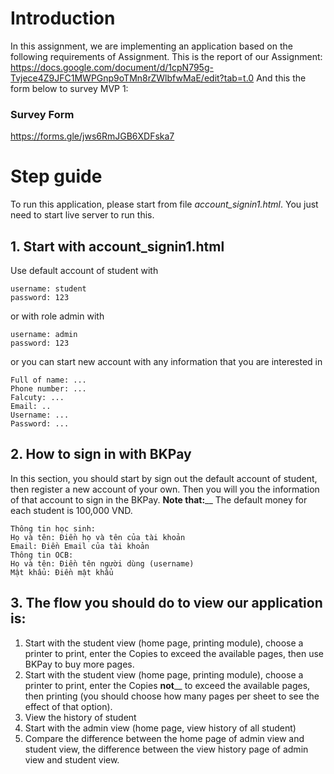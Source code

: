 # Introduction
In this assignment, we are implementing an application based on the following requirements of Assignment.
This is the report of our Assignment: https://docs.google.com/document/d/1cpN795g-Tvjece4Z9JFC1MWPGnp9oTMn8rZWlbfwMaE/edit?tab=t.0
And this the form below to survey MVP 1:
### Survey Form
https://forms.gle/jws6RmJGB6XDFska7

# Step guide
To run this application, please start from file _account_signin1.html_.
You just need to start live server to run this.

## 1. Start with account_signin1.html
Use default account of student with 

```
username: student
password: 123
```
or with role admin with
```
username: admin
password: 123
```
or you can start new account with any information that you are interested in
```
Full of name: ...
Phone number: ...
Falcuty: ...
Email: ..
Username: ...
Password: ...
```

## 2. How to sign in with BKPay
In this section, you should start by sign out the default account of student, then register a new account of your own. Then you will you the information of that account to sign in the BKPay.
**Note that:**__ The default money for each student is 100,000 VND.
```
Thông tin học sinh:
Họ và tên: Điền họ và tên của tài khoản
Email: Điền Email của tài khoản
Thông tin OCB:
Họ và tên: Điền tên người dùng (username)
Mật khẩu: Điền mật khẩu
```

## 3. The flow you should do to view our application is:
 1. Start with the student view (home page, printing module), choose a printer to print, enter the Copies to exceed the available pages, then use BKPay to buy more pages.
 2. Start with the student view (home page, printing module), choose a printer to print, enter the Copies **not**__ to exceed the available pages, then printing (you should choose how many pages per sheet to see the effect of that option).
 3. View the history of student
 4. Start with the admin view (home page, view history of all student)
 5. Compare the difference between the home page of admin view and student view, the difference between the view history page of admin view and student view.
